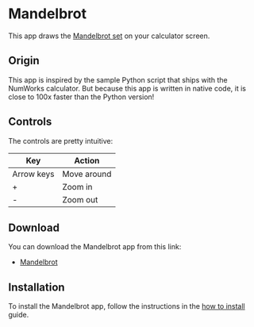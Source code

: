 # Mandelbrot

This app draws the [Mandelbrot set](https://en.wikipedia.org/wiki/Mandelbrot_set) on your calculator screen.

## Origin

This app is inspired by the sample Python script that ships with the NumWorks
calculator. But because this app is written in native code, it is close to 100x
faster than the Python version!

## Controls

The controls are pretty intuitive:

| Key        | Action      |
| ---------- | ----------- |
| Arrow keys | Move around |
| +          | Zoom in     |
| -          | Zoom out    |

## Download

You can download the Mandelbrot app from this link:

- [Mandelbrot](https://yaya-cout.github.io/Nwagyu/assets/apps/mandelbrot.nwa)

## Installation

To install the Mandelbrot app, follow the instructions in the
[how to install](../help/how-to-install.md) guide.
